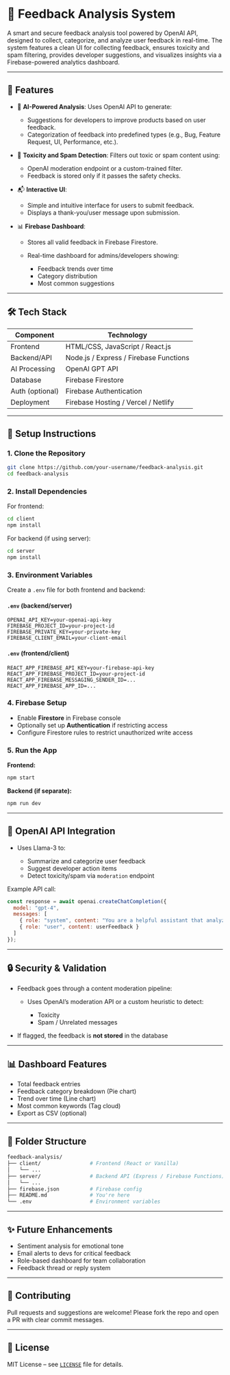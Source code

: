 # 📝 Feedback Analysis System

A smart and secure feedback analysis tool powered by OpenAI API, designed to collect, categorize, and analyze user feedback in real-time. The system features a clean UI for collecting feedback, ensures toxicity and spam filtering, provides developer suggestions, and visualizes insights via a Firebase-powered analytics dashboard.

---

## 🚀 Features

* 🧠 **AI-Powered Analysis**: Uses OpenAI API to generate:

  * Suggestions for developers to improve products based on user feedback.
  * Categorization of feedback into predefined types (e.g., Bug, Feature Request, UI, Performance, etc.).

* 🛑 **Toxicity and Spam Detection**: Filters out toxic or spam content using:

  * OpenAI moderation endpoint or a custom-trained filter.
  * Feedback is stored only if it passes the safety checks.

* 📬 **Interactive UI**:

  * Simple and intuitive interface for users to submit feedback.
  * Displays a thank-you/user message upon submission.

* 📊 **Firebase Dashboard**:

  * Stores all valid feedback in Firebase Firestore.
  * Real-time dashboard for admins/developers showing:

    * Feedback trends over time
    * Category distribution
    * Most common suggestions

---

## 🛠️ Tech Stack

| Component       | Technology                             |
| --------------- | -------------------------------------- |
| Frontend        | HTML/CSS, JavaScript / React.js        |
| Backend/API     | Node.js / Express / Firebase Functions |
| AI Processing   | OpenAI GPT API                         |
| Database        | Firebase Firestore                     |
| Auth (optional) | Firebase Authentication                |
| Deployment      | Firebase Hosting / Vercel / Netlify    |

---

## 🔧 Setup Instructions

### 1. Clone the Repository

```bash
git clone https://github.com/your-username/feedback-analysis.git
cd feedback-analysis
```

### 2. Install Dependencies

For frontend:

```bash
cd client
npm install
```

For backend (if using server):

```bash
cd server
npm install
```

### 3. Environment Variables

Create a `.env` file for both frontend and backend:

#### `.env` (backend/server)

```env
OPENAI_API_KEY=your-openai-api-key
FIREBASE_PROJECT_ID=your-project-id
FIREBASE_PRIVATE_KEY=your-private-key
FIREBASE_CLIENT_EMAIL=your-client-email
```

#### `.env` (frontend/client)

```env
REACT_APP_FIREBASE_API_KEY=your-firebase-api-key
REACT_APP_FIREBASE_PROJECT_ID=your-project-id
REACT_APP_FIREBASE_MESSAGING_SENDER_ID=...
REACT_APP_FIREBASE_APP_ID=...
```

### 4. Firebase Setup

* Enable **Firestore** in Firebase console
* Optionally set up **Authentication** if restricting access
* Configure Firestore rules to restrict unauthorized write access

### 5. Run the App

**Frontend:**

```bash
npm start
```

**Backend (if separate):**

```bash
npm run dev
```

---

## 🧠 OpenAI API Integration

* Uses Llama-3 to:

  * Summarize and categorize user feedback
  * Suggest developer action items
  * Detect toxicity/spam via `moderation` endpoint

Example API call:

```js
const response = await openai.createChatCompletion({
  model: "gpt-4",
  messages: [
    { role: "system", content: "You are a helpful assistant that analyzes feedback." },
    { role: "user", content: userFeedback }
  ]
});
```

---

## 🔒 Security & Validation

* Feedback goes through a content moderation pipeline:

  * Uses OpenAI’s moderation API or a custom heuristic to detect:

    * Toxicity
    * Spam / Unrelated messages
* If flagged, the feedback is **not stored** in the database

---

## 📊 Dashboard Features

* Total feedback entries
* Feedback category breakdown (Pie chart)
* Trend over time (Line chart)
* Most common keywords (Tag cloud)
* Export as CSV (optional)

---

## 📁 Folder Structure

```bash
feedback-analysis/
├── client/                # Frontend (React or Vanilla)
│   └── ...
├── server/                # Backend API (Express / Firebase Functions)
│   └── ...
├── firebase.json          # Firebase config
├── README.md              # You're here
└── .env                   # Environment variables
```

---

## ✨ Future Enhancements

* Sentiment analysis for emotional tone
* Email alerts to devs for critical feedback
* Role-based dashboard for team collaboration
* Feedback thread or reply system

---

## 🤝 Contributing

Pull requests and suggestions are welcome! Please fork the repo and open a PR with clear commit messages.

---

## 📜 License

MIT License – see [`LICENSE`](LICENSE) file for details.
